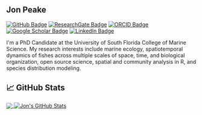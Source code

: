 ## Jon Peake

[![GitHub Badge](https://img.shields.io/github/followers/jonpeake?style=social)](https://github.com/jonpeake?tab=followers)
[![ResearchGate Badge](https://img.shields.io/badge/Research-Gate-brightgreen)](https://www.researchgate.net/profile/Jonathan-Peake)
[![ORCID Badge](https://img.shields.io/badge/ORCID-iD-green)](https://orcid.org/0000-0001-5288-4184)
[![Google Scholar Badge](https://img.shields.io/badge/Google-Scholar-red)](https://scholar.google.com/citations?user=qOAxjfsAAAAJ&hl=en)
[![LinkedIn Badge](https://img.shields.io/badge/My-LinkedIn-blue)](https://www.linkedin.com/in/jonathan-peake-a9666165/)

I'm a PhD Candidate at the University of South Florida College of Marine Science. My research interests include marine ecology, spatiotemporal dynamics of fishes across multiple scales of space, time, and biological organization, open source science, spatial and community analysis in R, and species distribution modeling.

## &#x1f4c8; GitHub Stats
<a href="https://github.com/jonpeake/jonpeake">
  <img align="center" src="https://github-readme-stats.vercel.app/api/top-langs/?username=jonpeake&hide=java,html,go, javascript,css&&layout=compact&title_color=ffffff&text_color=c9cacc&icon_color=2bbc8a&bg_color=1d1f21" />

<a href="https://github.com/jonpeake/jonpeake">
  <img align="center" src="https://github-readme-stats.vercel.app/api?username=jonpeake&show_icons=true&line_height=27&count_private=true&title_color=ffffff&text_color=c9cacc&icon_color=2bbc8a&bg_color=1d1f21" alt="Jon's GitHub Stats" />
</a>


